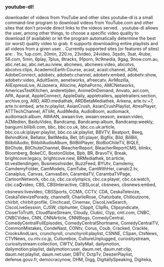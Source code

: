 ### youtube-dl!
  
downloader of videos from YouTube and other sites
  youtube-dl is a small command-line program to download videos from
  YouTube.com and other sites that don't provide direct links to the
  videos served.
  .
  youtube-dl allows the user, among other things, to choose a specific video
  quality to download (if available) or let the program automatically
  determine the best (or worst) quality video to grab. It supports
  downloading entire playlists and all videos from a given user.
  .
  Currently supported sites (or features of sites) are:
  .
  1tv,
  1up.com,
  20min,
  220.ro,
  23video,
  24video,
  3qsdn,
  3sat,
  4tube,
  56.com,
  5min,
  6play,
  7plus,
  8tracks,
  91porn,
  9c9media,
  9gag,
  9now.com.au,
  abc.net.au,
  abc.net.au:iview,
  abcnews,
  abcnews:video,
  abcotvs,
  abcotvs:clips,
  AcademicEarth:Course,
  acast,
  acast:channel,
  ADN,
  AdobeConnect,
  adobetv,
  adobetv:channel,
  adobetv:embed,
  adobetv:show,
  adobetv:video,
  AdultSwim,
  aenetworks,
  afreecatv,
  AirMozilla,
  AliExpressLive,
  AlJazeera,
  Allocine,
  AlphaPorno,
  AMCNetworks,
  AmericasTestKitchen,
  anderetijden,
  AnimeOnDemand,
  Anvato,
  aol.com,
  APA,
  Aparat,
  AppleConnect,
  AppleDaily,
  appletrailers,
  appletrailers:section,
  archive.org,
  ARD,
  ARD:mediathek,
  ARDBetaMediathek,
  Arkena,
  arte.tv:+7,
  arte.tv:embed,
  arte.tv:playlist,
  AsianCrush,
  AsianCrushPlaylist,
  AtresPlayer,
  ATTTechChannel,
  ATVAt,
  AudiMedia,
  AudioBoom,
  audiomack,
  audiomack:album,
  AWAAN,
  awaan:live,
  awaan:season,
  awaan:video,
  AZMedien,
  BaiduVideo,
  Bandcamp,
  Bandcamp:album,
  Bandcamp:weekly,
  bangumi.bilibili.com,
  bbc,
  bbc.co.uk,
  bbc.co.uk:article,
  bbc.co.uk:iplayer:playlist,
  bbc.co.uk:playlist,
  BBVTV,
  Beatport,
  Beeg,
  BehindKink,
  Bellator,
  BellMedia,
  Bet,
  bfi:player,
  Bigflix,
  Bild,
  BiliBili,
  BilibiliAudio,
  BilibiliAudioAlbum,
  BiliBiliPlayer,
  BioBioChileTV,
  BIQLE,
  BitChute,
  BitChuteChannel,
  BleacherReport,
  BleacherReportCMS,
  blinkx,
  Bloomberg,
  BokeCC,
  BostonGlobe,
  Bpb,
  BR,
  BravoTV,
  Break,
  brightcove:legacy,
  brightcove:new,
  BRMediathek,
  bt:article,
  bt:vestlendingen,
  BusinessInsider,
  BuzzFeed,
  BYUtv,
  Camdemy,
  CamdemyFolder,
  CamModels,
  CamTube,
  CamWithHer,
  canalc2.tv,
  Canalplus,
  Canvas,
  CanvasEen,
  CarambaTV,
  CarambaTVPage,
  CartoonNetwork,
  cbc.ca,
  cbc.ca:olympics,
  cbc.ca:player,
  cbc.ca:watch,
  cbc.ca:watch:video,
  CBS,
  CBSInteractive,
  CBSLocal,
  cbsnews,
  cbsnews:embed,
  cbsnews:livevideo,
  CBSSports,
  CCMA,
  CCTV,
  CDA,
  CeskaTelevize,
  CeskaTelevizePorady,
  channel9,
  CharlieRose,
  Chaturbate,
  Chilloutzone,
  chirbit,
  chirbit:profile,
  Cinchcast,
  Cinemax,
  CiscoLiveSearch,
  CiscoLiveSession,
  CJSW,
  cliphunter,
  Clippit,
  ClipRs,
  Clipsyndicate,
  CloserToTruth,
  CloudflareStream,
  Cloudy,
  Clubic,
  Clyp,
  cmt.com,
  CNBC,
  CNBCVideo,
  CNN,
  CNNArticle,
  CNNBlogs,
  ComedyCentral,
  ComedyCentralFullEpisodes,
  ComedyCentralShortname,
  ComedyCentralTV,
  CommonMistakes,
  CondeNast,
  CONtv,
  Corus,
  Coub,
  Cracked,
  Crackle,
  CrooksAndLiars,
  crunchyroll,
  crunchyroll:playlist,
  CSNNE,
  CSpan,
  CtsNews,
  CTVNews,
  cu.ntv.co.jp,
  Culturebox,
  CultureUnplugged,
  curiositystream,
  curiositystream:collection,
  CWTV,
  DailyMail,
  dailymotion,
  dailymotion:playlist,
  dailymotion:user,
  daum.net,
  daum.net:clip,
  daum.net:playlist,
  daum.net:user,
  DBTV,
  DctpTv,
  DeezerPlaylist,
  defense.gouv.fr,
  democracynow,
  DHM,
  Digg,
  DigitallySpeaking,
  Digiteka, 
  